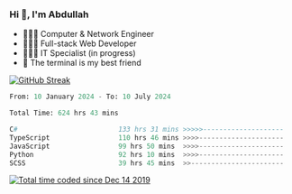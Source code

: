 <h3>Hi 👋, I'm Abdullah</h3>

- 👷🏼‍♂️ Computer & Network Engineer
- 👨🏻‍💻 Full-stack Web Developer
- 👨🏻‍💻 IT Specialist (in progress)
- 🖤 The terminal is my best friend

[![GitHub Streak](https://streak-stats.demolab.com?user=al3bad&theme=transparent&date_format=j%20M%5B%20Y%5D)](https://git.io/streak-stats)

<!--START_SECTION:waka-->

```python
From: 10 January 2024 - To: 10 July 2024

Total Time: 624 hrs 43 mins

C#                         133 hrs 31 mins >>>>>--------------------   21.20 %
TypeScript                 110 hrs 46 mins >>>>---------------------   17.59 %
JavaScript                 99 hrs 50 mins  >>>>---------------------   15.86 %
Python                     92 hrs 10 mins  >>>>---------------------   14.64 %
SCSS                       39 hrs 45 mins  >>-----------------------   06.31 %
```

<!--END_SECTION:waka-->

<p>
  <a href="https://wakatime.com/@ce2a2aac-0d6b-4d65-b864-8a4bcaf12967"><img src="https://wakatime.com/badge/user/ce2a2aac-0d6b-4d65-b864-8a4bcaf12967.svg" alt="Total time coded since Dec 14 2019" /></a>
</p>
